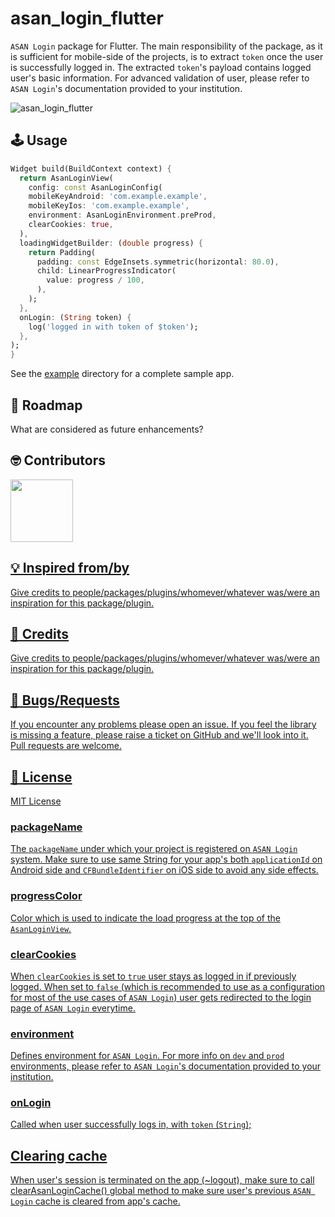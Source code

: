 
# asan_login_flutter

`ASAN Login` package for Flutter. The main responsibility of the package, as it is sufficient for mobile-side of the projects, is to extract `token` once the user is successfully logged in. The extracted `token`'s payload contains logged user's basic information. For advanced validation of user, please refer to `ASAN Login`'s documentation provided to your institution.

<img src="https://raw.githubusercontent.com/kamranbekirovyz/asan-login-flutter/master/doc/assets/cover.png" alt="asan_login_flutter" />

## 🕹️ Usage

```dart
Widget build(BuildContext context) {
  return AsanLoginView(
    config: const AsanLoginConfig(
    mobileKeyAndroid: 'com.example.example',
    mobileKeyIos: 'com.example.example',
    environment: AsanLoginEnvironment.preProd,
    clearCookies: true,
  ),
  loadingWidgetBuilder: (double progress) {
    return Padding(
      padding: const EdgeInsets.symmetric(horizontal: 80.0),
      child: LinearProgressIndicator(
        value: progress / 100,
      ),
    );
  },
  onLogin: (String token) {
    log('logged in with token of $token');
  },
);
}
```

See the <a href="#">example</a> directory for a complete sample app.

## 📝 Roadmap

What are considered as future enhancements?

## 🤓 Contributors

<a  href="https://github.com/kamranbekirovyz/asan-login-flutter/graphs/contributors"> <img  src="https://github.com/kamranbekirovyz.png" height="100">

## 💡 Inspired from/by

Give credits to people/packages/plugins/whomever/whatever was/were an inspiration for this package/plugin.

## 🙏 Credits

Give credits to people/packages/plugins/whomever/whatever was/were an inspiration for this package/plugin.

## 🐞 Bugs/Requests

If you encounter any problems please open an issue. If you feel the library is missing a feature, please raise a ticket on GitHub and we'll look into it. Pull requests are welcome.

## 📃 License

MIT License

### packageName

The `packageName` under which your project is registered on `ASAN Login` system. Make sure to use same String for your app's both `applicationId` on Android side and `CFBundleIdentifier` on iOS side to avoid any side effects.

### progressColor

Color which is used to indicate the load progress at the top of the `AsanLoginView`.

### clearCookies

When `clearCookies` is set to `true` user stays as logged in if previously logged. When set to `false` (which is recommended to use as a configuration for most of the use cases of `ASAN Login`) user gets redirected to the login page of `ASAN Login` everytime.

### environment

Defines environment for `ASAN Login`. For more info on `dev` and `prod` environments, please refer to `ASAN Login`'s documentation provided to your institution.

### onLogin

Called when user successfully logs in, with `token` (`String`); 

## Clearing cache

When user's session is terminated on the app (~logout), make sure to call clearAsanLoginCache() global method to make sure user's previous `ASAN Login` cache is cleared from app's cache.